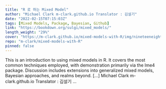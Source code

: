 ```yaml
---
title: "R 로 하는 Mixed Model"
author: "Michael Clark m-clark.github.io Translator : 김설기"
date: "2022-02-15T07:15:03Z"
tags: [Mixed Models, Package, Bayesian, Github]
link: "https://bookdown.org/sulgi/mixed_models/"
length_weight: "29%"
cover: "https://m-clark.github.io/mixed-models-with-R/img/nineteeneightyR.png"
repo: "m-clark/mixed-models-with-R"
pinned: false
---
```


This is an introduction to using mixed models in R. It covers the most common techniques employed, with demonstration primarily via the lme4 package. Discussion includes extensions into generalized mixed models, Bayesian approaches, and realms beyond. [...] Michael Clark m-clark.github.io Translator : 김설기  ...
